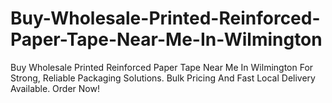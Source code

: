 # Buy-Wholesale-Printed-Reinforced-Paper-Tape-Near-Me-In-Wilmington
Buy Wholesale Printed Reinforced Paper Tape Near Me In Wilmington For Strong, Reliable Packaging Solutions. Bulk Pricing And Fast Local Delivery Available. Order Now!  
